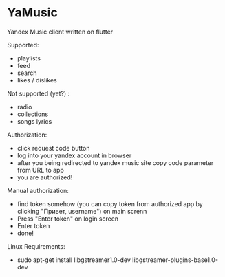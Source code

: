 # YaMusic

Yandex Music client written on flutter

Supported: 
- playlists
- feed
- search
- likes / dislikes

Not supported (yet?) :
- radio
- collections
- songs lyrics


Authorization:
- click request code button
- log into your yandex account in browser
- after you being redirected to yandex music site copy code parameter from URL to app
- you are authorized!

Manual authorization:
- find token somehow (you can copy token from authorized app by clicking "Привет, username") on main screnn
- Press "Enter token" on login screen
- Enter token
- done!

Linux Requirements:
- sudo apt-get install libgstreamer1.0-dev libgstreamer-plugins-base1.0-dev

